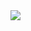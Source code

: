 <div>
  <img src="https://img.shields.io/badge/javascript-#F7DF1E?style=flat&logo=Javascript&logoColor=white"/>

</div>
